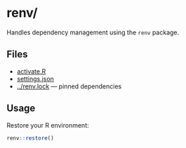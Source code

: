 # renv/

Handles dependency management using the `renv` package.

## Files

- [activate.R](activate.R)  
- [settings.json](settings.json)  
- [../renv.lock](../renv.lock) — pinned dependencies

## Usage

Restore your R environment:

```r
renv::restore()
```
